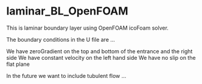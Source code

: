 # laminar_BL_OpenFOAM
This is laminar boundary layer using OpenFOAM icoFoam solver.

The boundary conditions in the U file are ...

We have zeroGradient on the top and bottom of the entrance and the right side
We have constant velocity on the left hand side
We have no slip on the flat plane

In the future we want to include tubulent flow ...
